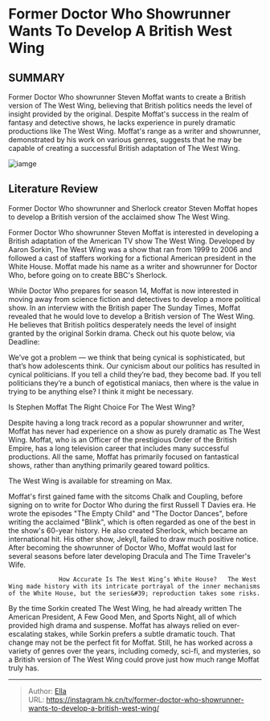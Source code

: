 # Former Doctor Who Showrunner Wants To Develop A British West Wing


## SUMMARY 



  Former Doctor Who showrunner Steven Moffat wants to create a British version of The West Wing, believing that British politics needs the level of insight provided by the original.   Despite Moffat&#39;s success in the realm of fantasy and detective shows, he lacks experience in purely dramatic productions like The West Wing.   Moffat&#39;s range as a writer and showrunner, demonstrated by his work on various genres, suggests that he may be capable of creating a successful British adaptation of The West Wing.  

![iamge](https://static1.srcdn.com/wordpress/wp-content/uploads/2023/12/west-wing-and-matt-smith-as-the-doctor-in-doctor-who.jpg)

## Literature Review
Former Doctor Who showrunner and Sherlock creator Steven Moffat hopes to develop a British version of the acclaimed show The West Wing.




Former Doctor Who showrunner Steven Moffat is interested in developing a British adaptation of the American TV show The West Wing. Developed by Aaron Sorkin, The West Wing was a show that ran from 1999 to 2006 and followed a cast of staffers working for a fictional American president in the White House. Moffat made his name as a writer and showrunner for Doctor Who, before going on to create BBC&#39;s Sherlock.




While Doctor Who prepares for season 14, Moffat is now interested in moving away from science fiction and detectives to develop a more political show. In an interview with the British paper The Sunday Times, Moffat revealed that he would love to develop a British version of The West Wing. He believes that British politics desperately needs the level of insight granted by the original Sorkin drama. Check out his quote below, via Deadline:


We’ve got a problem — we think that being cynical is sophisticated, but that’s how adolescents think. Our cynicism about our politics has resulted in cynical politicians. If you tell a child they’re bad, they become bad. If you tell politicians they’re a bunch of egotistical maniacs, then where is the value in trying to be anything else? I think it might be necessary.



 Is Stephen Moffat The Right Choice For The West Wing? 
          




Despite having a long track record as a popular showrunner and writer, Moffat has never had experience on a show as purely dramatic as The West Wing. Moffat, who is an Officer of the prestigious Order of the British Empire, has a long television career that includes many successful productions. All the same, Moffat has primarily focused on fantastical shows, rather than anything primarily geared toward politics.



The West Wing is available for streaming on Max.




Moffat&#39;s first gained fame with the sitcoms Chalk and Coupling, before signing on to write for Doctor Who during the first Russell T Davies era. He wrote the episodes &#34;The Empty Child&#34; and &#34;The Doctor Dances&#34;, before writing the acclaimed &#34;Blink&#34;, which is often regarded as one of the best in the show&#39;s 60-year history. He also created Sherlock, which became an international hit. His other show, Jekyll, failed to draw much positive notice. After becoming the showrunner of Doctor Who, Moffat would last for several seasons before later developing Dracula and The Time Traveler&#39;s Wife.




                  How Accurate Is The West Wing’s White House?   The West Wing made history with its intricate portrayal of the inner mechanisms of the White House, but the series&#39; reproduction takes some risks.    

By the time Sorkin created The West Wing, he had already written The American President, A Few Good Men, and Sports Night, all of which provided high drama and suspense. Moffat has always relied on ever-escalating stakes, while Sorkin prefers a subtle dramatic touch. That change may not be the perfect fit for Moffat. Still, he has worked across a variety of genres over the years, including comedy, sci-fi, and mysteries, so a British version of The West Wing could prove just how much range Moffat truly has.



---

> Author: [Ella](https://instagram.hk.cn/)  
> URL: https://instagram.hk.cn/tv/former-doctor-who-showrunner-wants-to-develop-a-british-west-wing/  

